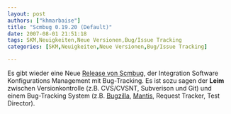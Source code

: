 ```yaml
---
layout: post
authors: ["khmarbaise"]
title: "Scmbug 0.19.20 (Default)"
date: 2007-08-01 21:51:18
tags: SKM,Neuigkeiten,Neue Versionen,Bug/Issue Tracking
categories: [SKM,Neuigkeiten,Neue Versionen,Bug/Issue Tracking]

---
```

Es gibt wieder eine Neue <a href="http://www.mkgnu.net/?q=scmbug"  title="Homepage Scmbug">Release von Scmbug</a>, der Integration Software Konfigurations Management mit Bug-Tracking. Es ist sozu sagen der <b>Leim</b> zwischen Versionkontrolle (z.B. CVS/CVSNT, Subverison und Git) und einem Bug-Tracking System (z.B. <a href="http://www.bugzilla.org/"  title="http://www.bugzilla.org/">Bugzilla</a>, <a href="http://www.mantisbt.org"  title="Mantis Bug Tracking">Mantis</a>, Request Tracker, Test Director).
